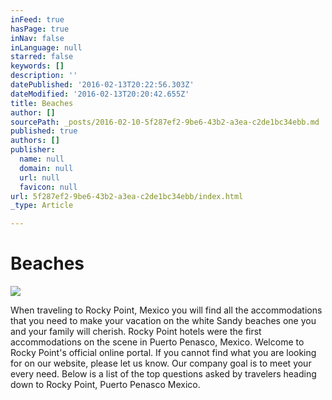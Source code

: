 ```yaml
---
inFeed: true
hasPage: true
inNav: false
inLanguage: null
starred: false
keywords: []
description: ''
datePublished: '2016-02-13T20:22:56.303Z'
dateModified: '2016-02-13T20:20:42.655Z'
title: Beaches
author: []
sourcePath: _posts/2016-02-10-5f287ef2-9be6-43b2-a3ea-c2de1bc34ebb.md
published: true
authors: []
publisher:
  name: null
  domain: null
  url: null
  favicon: null
url: 5f287ef2-9be6-43b2-a3ea-c2de1bc34ebb/index.html
_type: Article

---
```

# Beaches
![](https://the-grid-user-content.s3-us-west-2.amazonaws.com/ab7901a5-e2e1-4ed9-b087-b09308f2edc4.jpg)

When traveling to Rocky Point, Mexico you will find all the accommodations that you need to make your vacation on the white Sandy beaches one you and your family will cherish. Rocky Point hotels were the first accommodations on the scene in Puerto Penasco, Mexico. Welcome to Rocky Point's official online portal. If you cannot find what you are looking for on our website, please let us know. Our company goal is to meet your every need. Below is a list of the top questions asked by travelers heading down to Rocky Point, Puerto Penasco Mexico.